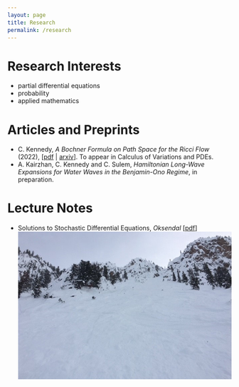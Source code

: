 ```yaml
---
layout: page
title: Research
permalink: /research
---
```


Research Interests
======
  - partial differential equations
  - probability
  - applied mathematics

Articles and Preprints
======
  - C. Kennedy, _A Bochner Formula on Path Space for the Ricci Flow_ (2022), \[[pdf](/assets/1909.04193.pdf) \| [arxiv](https://arxiv.org/abs/1909.04193)\]. To appear in Calculus of Variations and PDEs.
  - A. Kairzhan, C. Kennedy and C. Sulem, _Hamiltonian Long-Wave Expansions for Water Waves in the Benjamin-Ono Regime_, in preparation.

Lecture Notes
======
  - Solutions to Stochastic Differential Equations, _Oksendal_ \[[pdf](/assets/Solutions_to_Oksendal.pdf)]
![](assets/img/KHMR_Terminator.jpg)
